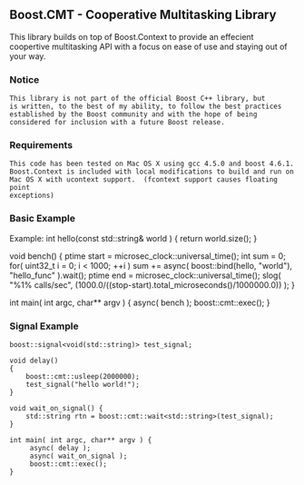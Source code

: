 Boost.CMT - Cooperative Multitasking Library
---------------------------------------

This library builds on top of Boost.Context to provide 
an effecient coopertive multitasking API with a focus 
on ease of use and staying out of your way.

### Notice ###

    This library is not part of the official Boost C++ library, but
    is written, to the best of my ability, to follow the best practices
    established by the Boost community and with the hope of being 
    considered for inclusion with a future Boost release.

### Requirements ###
    
    This code has been tested on Mac OS X using gcc 4.5.0 and boost 4.6.1.
    Boost.Context is included with local modifications to build and run on
    Mac OS X with ucontext support.  (fcontext support causes floating point
    exceptions)


### Basic Example ###

Example:
   int hello(const std::string& world ) {
        return world.size(); 
   }

   void bench() {
        ptime start = microsec_clock::universal_time();
        int sum = 0;
        for( uint32_t i = 0; i < 1000; ++i ) 
            sum += async<int>( boost::bind(hello, "world"), "hello_func" ).wait();
        ptime end = microsec_clock::universal_time();
        slog( "%1% calls/sec", (1000.0/((stop-start).total_microseconds()/1000000.0)) );
   }

   int main( int argc, char** argv ) {
        async( bench );
        boost::cmt::exec(); 
   }

### Signal Example ###

    boost::signal<void(std::string)> test_signal;
   
    void delay()
    {
        boost::cmt::usleep(2000000);
        test_signal("hello world!");
    }

    void wait_on_signal() {
        std::string rtn = boost::cmt::wait<std::string>(test_signal);
    }

    int main( int argc, char** argv ) {
         async( delay );
         async( wait_on_signal );
         boost::cmt::exec(); 
    }


